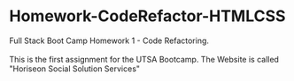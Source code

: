 # Homework-CodeRefactor-HTMLCSS
Full Stack Boot Camp Homework 1 - Code Refactoring.
<br>
<br>
This is the first assignment for the UTSA Bootcamp. The Website is called "Horiseon Social Solution Services"